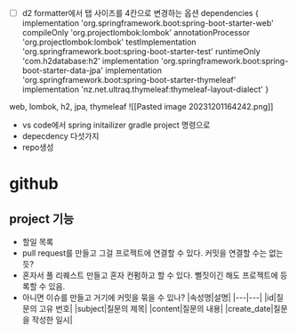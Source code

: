 - [ ] d2 formatter에서 탭 사이즈를 4칸으로 변경하는 옵션
dependencies {
	implementation 'org.springframework.boot:spring-boot-starter-web'
	compileOnly 'org.projectlombok:lombok'
	annotationProcessor 'org.projectlombok:lombok'
	testImplementation 'org.springframework.boot:spring-boot-starter-test'
	runtimeOnly 'com.h2database:h2'
	implementation 'org.springframework.boot:spring-boot-starter-data-jpa'
	implementation 'org.springframework.boot:spring-boot-starter-thymeleaf'
    implementation 'nz.net.ultraq.thymeleaf:thymeleaf-layout-dialect'
}

web, lombok, h2, jpa, thymeleaf
![[Pasted image 20231201164242.png]]
- vs code에서 spring initailizer gradle project 명령으로
- depecdency 다섯가지
- repo생성
# github
## project 기능
- 할일 목록
- pull request를 만들고 그걸 프로젝트에 연결할 수 있다. 커밋을 연결할 수는 없는듯?
- 혼자서 풀 리퀘스트 만들고 혼자 컨펌하고 할 수 있다. 뻘짓이긴 해도 프로젝트에 등록할 수 있음.
- 아니면 이슈를 만들고 거기에 커밋을 묶을 수 있나?
|속성명|설명|
|---|---|
|id|질문의 고유 번호|
|subject|질문의 제목|
|content|질문의 내용|
|create_date|질문을 작성한 일시|